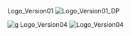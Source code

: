 Logo_Version01
![Logo_Version01_DP](https://user-images.githubusercontent.com/113173261/195298769-8e6edf07-fe2a-4359-80e7-cb0b1dee493d.png)


![g](https://user-images.githubusercontent.com/113173261/195299759-c6eb8832-37f3-4d8b-afc4-f8c33bab22e4.png)
Logo_Version04
![Logo_Version04](https://user-images.githubusercontent.com/113173261/195299858-ab8fa047-4040-416f-92bc-9ba3497569ce.png)
